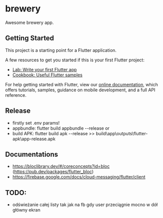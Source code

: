 # brewery

Awesome brewery app.

## Getting Started

This project is a starting point for a Flutter application.

A few resources to get you started if this is your first Flutter project:

- [Lab: Write your first Flutter app](https://flutter.dev/docs/get-started/codelab)
- [Cookbook: Useful Flutter samples](https://flutter.dev/docs/cookbook)

For help getting started with Flutter, view our
[online documentation](https://flutter.dev/docs), which offers tutorials,
samples, guidance on mobile development, and a full API reference.

## Release
- firstly set .env params!
- appbundle: flutter build appbundle --release 
or
- build APK: flutter build apk --release >> build\app\outputs\flutter-apk\app-release.apk

## Documentations
- https://bloclibrary.dev/#/coreconcepts?id=bloc (https://pub.dev/packages/flutter_bloc)
- https://firebase.google.com/docs/cloud-messaging/flutter/client

## TODO:
- odświeżanie całej listy tak jak na fb gdy user przeciągnie mocno w dół główny ekran
